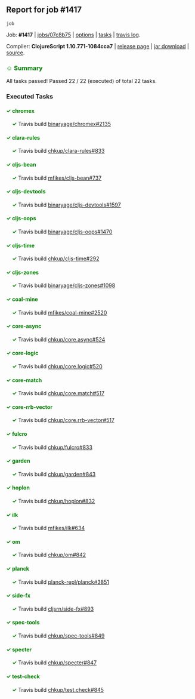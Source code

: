 ## Report for job #1417
```
job
```


Job: **#1417** | [jobs/07c8b75](https://github.com/cljs-oss/canary/commit/07c8b75cdc34f78ebec31e00ae4c3cd98ab01e53) | [options](options.edn) | [tasks](tasks.edn) | [travis log](https://travis-ci.org/cljs-oss/canary/builds/690896673).

Compiler: **ClojureScript 1.10.771-1084cca7** | [release page](https://github.com/cljs-oss/canary/releases/tag/r1.10.771-1084cca7) | [jar download](https://github.com/cljs-oss/canary/releases/download/r1.10.771-1084cca7/clojurescript-1.10.771-1084cca7.jar) | [source](https://github.com/clojure/clojurescript/commit/1084cca73ac5082ae76f1939356f664f35284c4d).

### <b style='color:green'>☺ Summary</b>

All tasks passed! Passed 22 / 22 (executed) of total 22 tasks.

### Executed Tasks

#### <b style='color:green'>&#x2713; chromex</b>
&nbsp;&nbsp;&nbsp;&nbsp;<b style='color:green'>&#x2713;</b> Travis build [binaryage/chromex#2135](https://travis-ci.org/binaryage/chromex/builds/690897444)<br>

#### <b style='color:green'>&#x2713; clara-rules</b>
&nbsp;&nbsp;&nbsp;&nbsp;<b style='color:green'>&#x2713;</b> Travis build [chkup/clara-rules#833](https://travis-ci.org/chkup/clara-rules/builds/690897448)<br>

#### <b style='color:green'>&#x2713; cljs-bean</b>
&nbsp;&nbsp;&nbsp;&nbsp;<b style='color:green'>&#x2713;</b> Travis build [mfikes/cljs-bean#737](https://travis-ci.org/mfikes/cljs-bean/builds/690897450)<br>

#### <b style='color:green'>&#x2713; cljs-devtools</b>
&nbsp;&nbsp;&nbsp;&nbsp;<b style='color:green'>&#x2713;</b> Travis build [binaryage/cljs-devtools#1597](https://travis-ci.org/binaryage/cljs-devtools/builds/690897463)<br>

#### <b style='color:green'>&#x2713; cljs-oops</b>
&nbsp;&nbsp;&nbsp;&nbsp;<b style='color:green'>&#x2713;</b> Travis build [binaryage/cljs-oops#1470](https://travis-ci.org/binaryage/cljs-oops/builds/690897478)<br>

#### <b style='color:green'>&#x2713; cljs-time</b>
&nbsp;&nbsp;&nbsp;&nbsp;<b style='color:green'>&#x2713;</b> Travis build [chkup/cljs-time#292](https://travis-ci.org/chkup/cljs-time/builds/690897492)<br>

#### <b style='color:green'>&#x2713; cljs-zones</b>
&nbsp;&nbsp;&nbsp;&nbsp;<b style='color:green'>&#x2713;</b> Travis build [binaryage/cljs-zones#1098](https://travis-ci.org/binaryage/cljs-zones/builds/690897495)<br>

#### <b style='color:green'>&#x2713; coal-mine</b>
&nbsp;&nbsp;&nbsp;&nbsp;<b style='color:green'>&#x2713;</b> Travis build [mfikes/coal-mine#2520](https://travis-ci.org/mfikes/coal-mine/builds/690897508)<br>

#### <b style='color:green'>&#x2713; core-async</b>
&nbsp;&nbsp;&nbsp;&nbsp;<b style='color:green'>&#x2713;</b> Travis build [chkup/core.async#524](https://travis-ci.org/chkup/core.async/builds/690897554)<br>

#### <b style='color:green'>&#x2713; core-logic</b>
&nbsp;&nbsp;&nbsp;&nbsp;<b style='color:green'>&#x2713;</b> Travis build [chkup/core.logic#520](https://travis-ci.org/chkup/core.logic/builds/690897556)<br>

#### <b style='color:green'>&#x2713; core-match</b>
&nbsp;&nbsp;&nbsp;&nbsp;<b style='color:green'>&#x2713;</b> Travis build [chkup/core.match#517](https://travis-ci.org/chkup/core.match/builds/690897561)<br>

#### <b style='color:green'>&#x2713; core-rrb-vector</b>
&nbsp;&nbsp;&nbsp;&nbsp;<b style='color:green'>&#x2713;</b> Travis build [chkup/core.rrb-vector#517](https://travis-ci.org/chkup/core.rrb-vector/builds/690897569)<br>

#### <b style='color:green'>&#x2713; fulcro</b>
&nbsp;&nbsp;&nbsp;&nbsp;<b style='color:green'>&#x2713;</b> Travis build [chkup/fulcro#833](https://travis-ci.org/chkup/fulcro/builds/690897571)<br>

#### <b style='color:green'>&#x2713; garden</b>
&nbsp;&nbsp;&nbsp;&nbsp;<b style='color:green'>&#x2713;</b> Travis build [chkup/garden#843](https://travis-ci.org/chkup/garden/builds/690897650)<br>

#### <b style='color:green'>&#x2713; hoplon</b>
&nbsp;&nbsp;&nbsp;&nbsp;<b style='color:green'>&#x2713;</b> Travis build [chkup/hoplon#832](https://travis-ci.org/chkup/hoplon/builds/690897579)<br>

#### <b style='color:green'>&#x2713; ilk</b>
&nbsp;&nbsp;&nbsp;&nbsp;<b style='color:green'>&#x2713;</b> Travis build [mfikes/ilk#634](https://travis-ci.org/mfikes/ilk/builds/690897629)<br>

#### <b style='color:green'>&#x2713; om</b>
&nbsp;&nbsp;&nbsp;&nbsp;<b style='color:green'>&#x2713;</b> Travis build [chkup/om#842](https://travis-ci.org/chkup/om/builds/690897728)<br>

#### <b style='color:green'>&#x2713; planck</b>
&nbsp;&nbsp;&nbsp;&nbsp;<b style='color:green'>&#x2713;</b> Travis build [planck-repl/planck#3851](https://travis-ci.org/planck-repl/planck/builds/690897660)<br>

#### <b style='color:green'>&#x2713; side-fx</b>
&nbsp;&nbsp;&nbsp;&nbsp;<b style='color:green'>&#x2713;</b> Travis build [cljsrn/side-fx#893](https://travis-ci.org/cljsrn/side-fx/builds/690897669)<br>

#### <b style='color:green'>&#x2713; spec-tools</b>
&nbsp;&nbsp;&nbsp;&nbsp;<b style='color:green'>&#x2713;</b> Travis build [chkup/spec-tools#849](https://travis-ci.org/chkup/spec-tools/builds/690897732)<br>

#### <b style='color:green'>&#x2713; specter</b>
&nbsp;&nbsp;&nbsp;&nbsp;<b style='color:green'>&#x2713;</b> Travis build [chkup/specter#847](https://travis-ci.org/chkup/specter/builds/690897682)<br>

#### <b style='color:green'>&#x2713; test-check</b>
&nbsp;&nbsp;&nbsp;&nbsp;<b style='color:green'>&#x2713;</b> Travis build [chkup/test.check#845](https://travis-ci.org/chkup/test.check/builds/690897750)<br>